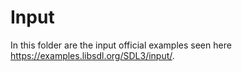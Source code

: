 # Input

In this folder are the input official examples seen here https://examples.libsdl.org/SDL3/input/.